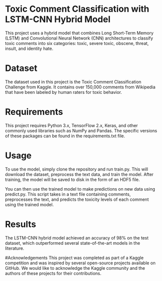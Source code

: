 
# Toxic Comment Classification with LSTM-CNN Hybrid Model
This project uses a hybrid model that combines Long Short-Term Memory (LSTM) and Convolutional Neural Network (CNN) architectures to classify toxic comments into six categories: toxic, severe toxic, obscene, threat, insult, and identity hate.

# Dataset
The dataset used in this project is the Toxic Comment Classification Challenge from Kaggle. It contains over 150,000 comments from Wikipedia that have been labeled by human raters for toxic behavior.

# Requirements
This project requires Python 3.x, TensorFlow 2.x, Keras, and other commonly used libraries such as NumPy and Pandas. The specific versions of these packages can be found in the requirements.txt file.

# Usage
To use the model, simply clone the repository and run train.py. This will download the dataset, preprocess the text data, and train the model. After training, the model will be saved to disk in the form of an HDF5 file.

You can then use the trained model to make predictions on new data using predict.py. This script takes in a text file containing comments, preprocesses the text, and predicts the toxicity levels of each comment using the trained model.

# Results
The LSTM-CNN hybrid model achieved an accuracy of 98% on the test dataset, which outperformed several state-of-the-art models in the literature.

#Acknowledgements
This project was completed as part of a Kaggle competition and was inspired by several open-source projects available on GitHub. We would like to acknowledge the Kaggle community and the authors of these projects for their contributions.
